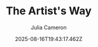---
title: "The Artist's Way"
date: "2025-08-16T19:43:17.462Z"
author: "Julia Cameron"
read_year: "NO"
recommendation: '3'
url: /bookshelf/the-artist-s-way
---